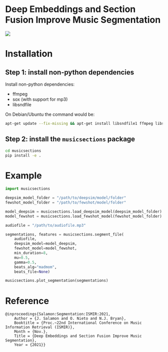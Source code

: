 # Deep Embeddings and Section Fusion Improve Music Segmentation

<a href="https://replicate.ai/musicseg_deepemb"><img src="https://img.shields.io/static/v1?label=Replicate&message=Demo and Docker Image&color=blue"></a>

# Installation

## Step 1: install non-python dependencies
Install non-python dependencies:
* ffmpeg
* sox (with support for mp3)
* libsndfile

On Debian/Ubuntu the command would be:
```bash
apt-get update --fix-missing && apt-get install libsndfile1 ffmpeg libsox-fmt-all sox -y
```

## Step 2: install the `musicsections` package
```bash
cd musicsections
pip install -e .
```

# Example

```python
import musicsections

deepsim_model_folder = "/path/to/deepsim/model/folder"
fewshot_model_folder = "/path/to/fewshot/model/folder"

model_deepsim = musicsections.load_deepsim_model(deepsim_model_folder)
model_fewshot = musicsections.load_fewshot_model(fewshot_model_folder)

audiofile = "/path/to/audiofile.mp3"

segmentations, features = musicsections.segment_file(
    audiofile, 
    deepsim_model=model_deepsim,
    fewshot_model=model_fewshot,
    min_duration=8,
    mu=0.5,
    gamma=0.5,
    beats_alg="madmom",
    beats_file=None)

musicsections.plot_segmentation(segmentations)
```

# Reference
```
@inproceedings{Salamon:Segmentation:ISMIR:2021,
	Author = {J. Salamon and O. Nieto and N.J. Bryan},
	Booktitle = {Proc.~22nd International Conference on Music Information Retrieval (ISMIR)},
	Month = {Nov.},
	Title = {Deep Embeddings and Section Fusion Improve Music Segmentation},
	Year = {2021}}
```